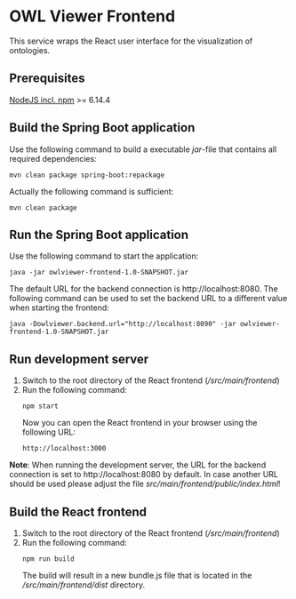 # OWL Viewer Frontend

This service wraps the React user interface for the visualization of ontologies.

## Prerequisites
[NodeJS incl. npm](https://nodejs.org/en/) >= 6.14.4

## Build the Spring Boot application
Use the following command to build a executable _jar_-file that contains all required dependencies:
```
mvn clean package spring-boot:repackage
```
Actually the following command is sufficient:
```
mvn clean package
```
## Run the Spring Boot application
Use the following command to start the application:
```
java -jar owlviewer-frontend-1.0-SNAPSHOT.jar
```

The default URL for the backend connection is http://localhost:8080. The following command can be used to set the
backend URL to a different value when starting the frontend:

```
java -Dowlviewer.backend.url="http://localhost:8090" -jar owlviewer-frontend-1.0-SNAPSHOT.jar
```

## Run development server
1. Switch to the root directory of the React frontend (_/src/main/frontend_)
2. Run the following command:
   ```
   npm start
   ```
   Now you can open the React frontend in your browser using the following URL:
   ```
   http://localhost:3000
   ```  

**Note**: When running the development server, the URL for the backend connection is set to http://localhost:8080 by 
default. In case another URL should be used please adjust the file _src/main/frontend/public/index.html_!

## Build the React frontend
1. Switch to the root directory of the React frontend (_/src/main/frontend_)
2. Run the following command:
   ```
   npm run build
   ```
   The build will result in a new bundle.js file that is located in the _/src/main/frontend/dist_ directory.
   
